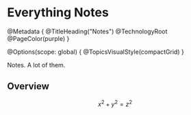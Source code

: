 # Everything Notes

@Metadata {
    @TitleHeading("Notes")
    @TechnologyRoot
    @PageColor(purple)
}

@Options(scope: global) {
    @TopicsVisualStyle(compactGrid)
}

Notes. A lot of them.

## Overview

```math
x^2 + y^2 = z^2
```